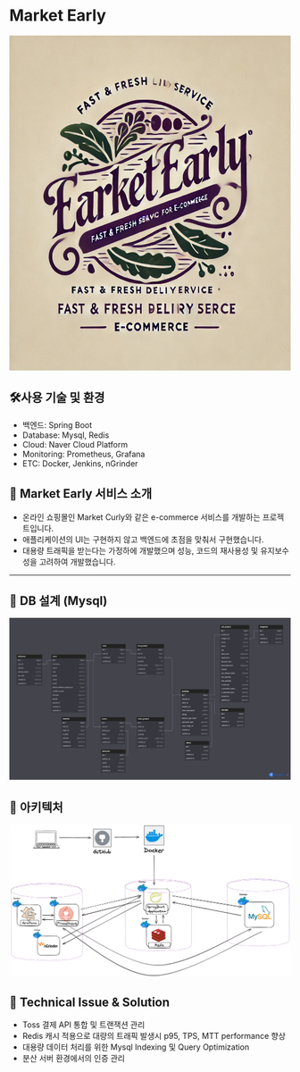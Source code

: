 # Market Early
<img src="./image/Market Early.webp" height="600" width="800">


## 🛠️사용 기술 및 환경
* 백엔드: Spring Boot
* Database: Mysql, Redis
* Cloud: Naver Cloud Platform
* Monitoring:  Prometheus, Grafana
* ETC: Docker, Jenkins, nGrinder  

## 🙌 Market Early 서비스 소개
* 온라인 쇼핑몰인 Market Curly와 같은 e-commerce 서비스를 개발하는 프로젝트입니다.  
* 애플리케이션의 UI는 구현하지 않고 백엔드에 초점을 맞춰서 구현했습니다.
* 대용량 트래픽을 받는다는 가정하에 개발했으며 성능, 코드의 재사용성 및 유지보수성을 고려하여 개발했습니다.
---
🔖 DB 설계 (Mysql)
---
![Market Early](./image/market-early-erd-v3.png)

🔖 아키텍처
---
![Architecture](./image/architecture.png)

## 🤔 Technical Issue & Solution
* Toss 결제 API 통합 및 트랜잭션 관리
* Redis 캐시 적용으로 대량의 트래픽 발생시 p95, TPS, MTT performance 향상
* 대용량 데이터 처리를 위한 Mysql Indexing 및 Query Optimization
* 분산 서버 환경에서의 인증 관리

